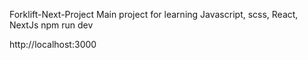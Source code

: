 Forklift-Next-Project
Main project for learning Javascript, scss, React, NextJs
npm run dev

http://localhost:3000
